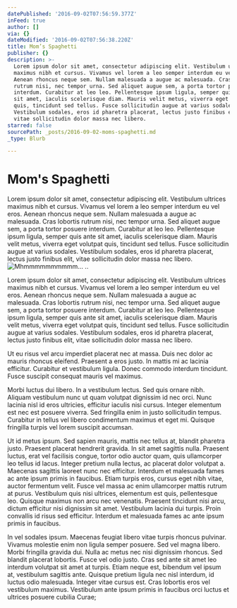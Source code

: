 ```yaml
---
datePublished: '2016-09-02T07:56:59.377Z'
inFeed: true
author: []
via: {}
dateModified: '2016-09-02T07:56:38.220Z'
title: Mom’s Spaghetti
publisher: {}
description: >-
  Lorem ipsum dolor sit amet, consectetur adipiscing elit. Vestibulum ultrices
  maximus nibh et cursus. Vivamus vel lorem a leo semper interdum eu vel eros.
  Aenean rhoncus neque sem. Nullam malesuada a augue ac malesuada. Cras lobortis
  rutrum nisi, nec tempor urna. Sed aliquet augue sem, a porta tortor posuere
  interdum. Curabitur at leo leo. Pellentesque ipsum ligula, semper quis ante
  sit amet, iaculis scelerisque diam. Mauris velit metus, viverra eget volutpat
  quis, tincidunt sed tellus. Fusce sollicitudin augue at varius sodales.
  Vestibulum sodales, eros id pharetra placerat, lectus justo finibus elit,
  vitae sollicitudin dolor massa nec libero.
starred: false
sourcePath: _posts/2016-09-02-moms-spaghetti.md
_type: Blurb

---
```

# Mom's Spaghetti

Lorem ipsum dolor sit amet, consectetur adipiscing elit. Vestibulum ultrices maximus nibh et cursus. Vivamus vel lorem a leo semper interdum eu vel eros. Aenean rhoncus neque sem. Nullam malesuada a augue ac malesuada. Cras lobortis rutrum nisi, nec tempor urna. Sed aliquet augue sem, a porta tortor posuere interdum. Curabitur at leo leo. Pellentesque ipsum ligula, semper quis ante sit amet, iaculis scelerisque diam. Mauris velit metus, viverra eget volutpat quis, tincidunt sed tellus. Fusce sollicitudin augue at varius sodales. Vestibulum sodales, eros id pharetra placerat, lectus justo finibus elit, vitae sollicitudin dolor massa nec libero.
![Mhmmmmmmmmmm... ..](https://the-grid-user-content.s3-us-west-2.amazonaws.com/6dd61725-30cd-4786-887c-2b1e364c7d07.png)

Lorem ipsum dolor sit amet, consectetur adipiscing elit. Vestibulum ultrices maximus nibh et cursus. Vivamus vel lorem a leo semper interdum eu vel eros. Aenean rhoncus neque sem. Nullam malesuada a augue ac malesuada. Cras lobortis rutrum nisi, nec tempor urna. Sed aliquet augue sem, a porta tortor posuere interdum. Curabitur at leo leo. Pellentesque ipsum ligula, semper quis ante sit amet, iaculis scelerisque diam. Mauris velit metus, viverra eget volutpat quis, tincidunt sed tellus. Fusce sollicitudin augue at varius sodales. Vestibulum sodales, eros id pharetra placerat, lectus justo finibus elit, vitae sollicitudin dolor massa nec libero.

Ut eu risus vel arcu imperdiet placerat nec at massa. Duis nec dolor ac mauris rhoncus eleifend. Praesent a eros justo. In mattis mi ac lacinia efficitur. Curabitur et vestibulum ligula. Donec commodo interdum tincidunt. Fusce suscipit consequat mauris vel maximus.

Morbi luctus dui libero. In a vestibulum lectus. Sed quis ornare nibh. Aliquam vestibulum nunc ut quam volutpat dignissim id nec orci. Nunc lacinia nisl id eros ultricies, efficitur iaculis nisi cursus. Integer elementum est nec est posuere viverra. Sed fringilla enim in justo sollicitudin tempus. Curabitur in tellus vel libero condimentum maximus et eget mi. Quisque fringilla turpis vel lorem suscipit accumsan.

Ut id metus ipsum. Sed sapien mauris, mattis nec tellus at, blandit pharetra justo. Praesent placerat hendrerit gravida. In sit amet sagittis nulla. Praesent luctus, erat vel facilisis congue, tortor odio auctor quam, quis ullamcorper leo tellus id lacus. Integer pretium nulla lectus, ac placerat dolor volutpat a. Maecenas sagittis laoreet nunc nec efficitur. Interdum et malesuada fames ac ante ipsum primis in faucibus. Etiam turpis eros, cursus eget nibh vitae, auctor fermentum velit. Fusce vel massa ac enim ullamcorper mattis rutrum at purus. Vestibulum quis nisi ultrices, elementum est quis, pellentesque leo. Quisque maximus non arcu nec venenatis. Praesent tincidunt nisi arcu, dictum efficitur nisi dignissim sit amet. Vestibulum lacinia dui turpis. Proin convallis id risus sed efficitur. Interdum et malesuada fames ac ante ipsum primis in faucibus.

In vel sodales ipsum. Maecenas feugiat libero vitae turpis rhoncus pulvinar. Vivamus molestie enim non ligula semper posuere. Sed vel magna libero. Morbi fringilla gravida dui. Nulla ac metus nec nisi dignissim rhoncus. Sed blandit placerat lobortis. Fusce vel odio justo. Cras sed ante sit amet leo interdum volutpat sit amet at turpis. Etiam neque est, bibendum vel ipsum at, vestibulum sagittis ante. Quisque pretium ligula nec nisl interdum, id luctus odio malesuada. Integer vitae cursus est. Cras lobortis eros vel vestibulum maximus. Vestibulum ante ipsum primis in faucibus orci luctus et ultrices posuere cubilia Curae;
